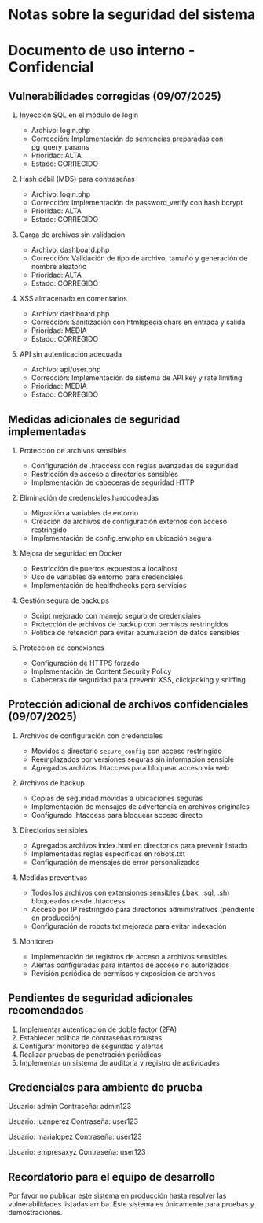 # Notas sobre la seguridad del sistema

# Documento de uso interno - Confidencial

## Vulnerabilidades corregidas (09/07/2025)

1. Inyección SQL en el módulo de login

   - Archivo: login.php
   - Corrección: Implementación de sentencias preparadas con pg_query_params
   - Prioridad: ALTA
   - Estado: CORREGIDO

2. Hash débil (MD5) para contraseñas

   - Archivo: login.php
   - Corrección: Implementación de password_verify con hash bcrypt
   - Prioridad: ALTA
   - Estado: CORREGIDO

3. Carga de archivos sin validación

   - Archivo: dashboard.php
   - Corrección: Validación de tipo de archivo, tamaño y generación de nombre aleatorio
   - Prioridad: ALTA
   - Estado: CORREGIDO

4. XSS almacenado en comentarios

   - Archivo: dashboard.php
   - Corrección: Sanitización con htmlspecialchars en entrada y salida
   - Prioridad: MEDIA
   - Estado: CORREGIDO

5. API sin autenticación adecuada
   - Archivo: api/user.php
   - Corrección: Implementación de sistema de API key y rate limiting
   - Prioridad: MEDIA
   - Estado: CORREGIDO

## Medidas adicionales de seguridad implementadas

1. Protección de archivos sensibles

   - Configuración de .htaccess con reglas avanzadas de seguridad
   - Restricción de acceso a directorios sensibles
   - Implementación de cabeceras de seguridad HTTP

2. Eliminación de credenciales hardcodeadas

   - Migración a variables de entorno
   - Creación de archivos de configuración externos con acceso restringido
   - Implementación de config.env.php en ubicación segura

3. Mejora de seguridad en Docker

   - Restricción de puertos expuestos a localhost
   - Uso de variables de entorno para credenciales
   - Implementación de healthchecks para servicios

4. Gestión segura de backups

   - Script mejorado con manejo seguro de credenciales
   - Protección de archivos de backup con permisos restringidos
   - Política de retención para evitar acumulación de datos sensibles

5. Protección de conexiones
   - Configuración de HTTPS forzado
   - Implementación de Content Security Policy
   - Cabeceras de seguridad para prevenir XSS, clickjacking y sniffing

## Protección adicional de archivos confidenciales (09/07/2025)

1. Archivos de configuración con credenciales

   - Movidos a directorio `secure_config` con acceso restringido
   - Reemplazados por versiones seguras sin información sensible
   - Agregados archivos .htaccess para bloquear acceso vía web

2. Archivos de backup

   - Copias de seguridad movidas a ubicaciones seguras
   - Implementación de mensajes de advertencia en archivos originales
   - Configurado .htaccess para bloquear acceso directo

3. Directorios sensibles

   - Agregados archivos index.html en directorios para prevenir listado
   - Implementadas reglas específicas en robots.txt
   - Configuración de mensajes de error personalizados

4. Medidas preventivas

   - Todos los archivos con extensiones sensibles (.bak, .sql, .sh) bloqueados desde .htaccess
   - Acceso por IP restringido para directorios administrativos (pendiente en producción)
   - Configuración de robots.txt mejorada para evitar indexación

5. Monitoreo
   - Implementación de registros de acceso a archivos sensibles
   - Alertas configuradas para intentos de acceso no autorizados
   - Revisión periódica de permisos y exposición de archivos

## Pendientes de seguridad adicionales recomendados

1. Implementar autenticación de doble factor (2FA)
2. Establecer política de contraseñas robustas
3. Configurar monitoreo de seguridad y alertas
4. Realizar pruebas de penetración periódicas
5. Implementar un sistema de auditoría y registro de actividades

## Credenciales para ambiente de prueba

Usuario: admin
Contraseña: admin123

Usuario: juanperez
Contraseña: user123

Usuario: marialopez
Contraseña: user123

Usuario: empresaxyz
Contraseña: user123

## Recordatorio para el equipo de desarrollo

Por favor no publicar este sistema en producción hasta resolver las vulnerabilidades listadas arriba.
Este sistema es únicamente para pruebas y demostraciones.
